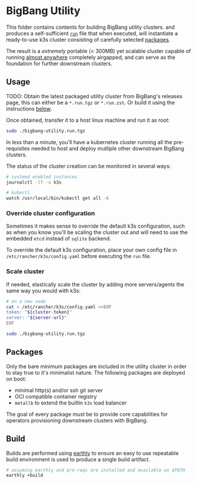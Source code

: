 # BigBang Utility

This folder contains contents for building BigBang utility clusters. and produces a self-sufficient [`run`](https://makeself.io/) file that when executed, will instantiate a ready-to-use k3s cluster consisting of carefully selected [packages](#packages).

The result is a _extremely_ portable (< 300MB) yet scalable cluster capable of running [almost anywhere](https://k3s.io/) completely airgapped, and can serve as the foundation for further downstream clusters.

## Usage

TODO: Obtain the latest packaged utility cluster from BigBang's releases page, this can either be a `*.run.tgz` or `*.run.zst`.
Or build it using the instructions [below](#build).

Once obtained, transfer it to a host linux machine and run it as root:

```bash
sudo ./bigbang-utility.run.tgz
```

In less than a minute, you'll have a kubernetes cluster running all the pre-requisites needed to host and deploy mutliple other downstream BigBang clusters.

The status of the cluster creation can be monitored in several ways:

```bash
# systemd enabled instances
journalctl -lf -u k3s

# kubectl
watch /usr/local/bin/kubectl get all -A
```

### Override cluster configuration

Sometimes it makes sense to override the default k3s configuration, such as when you know you'll be scaling the cluster out and will need to use the embedded `etcd` instead of `sqlite` backend.

To override the default k3s configuration, place your own config file in `/etc/rancher/k3s/config.yaml` before executing the `run` file.

### Scale cluster

If needed, elastically scale the cluster by adding more servers/agents the same way you would with k3s:

```bash
# on a new node
cat > /etc/rancher/k3s/config.yaml <<EOF
token: "${cluster-token}"
server: "${server-url}"
EOF

sudo ./bigbang-utility.run.tgz
```

## Packages

Only the bare minimum packages are included in the utility cluster in order to stay true to it's minimalist nature.  The following packages are deployed on boot:

* minimal http(s) and/or ssh git server
* OCI compatible container registry
* `metallb` to extend the builtin `k3s` load balancer

The goal of every package _must_ be to provide core capabilities for operators provisioning downstream clusters with BigBang.

## Build

Builds are performed using [earthly](https://earthly.dev/) to ensure an easy to use repeatable build environment is used to produce a single build artifact.

```bash
# assuming earthly and pre-reqs are installed and available on $PATH
earthly +build
```